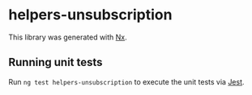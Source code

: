 # helpers-unsubscription

This library was generated with [Nx](https://nx.dev).

## Running unit tests

Run `ng test helpers-unsubscription` to execute the unit tests via [Jest](https://jestjs.io).
